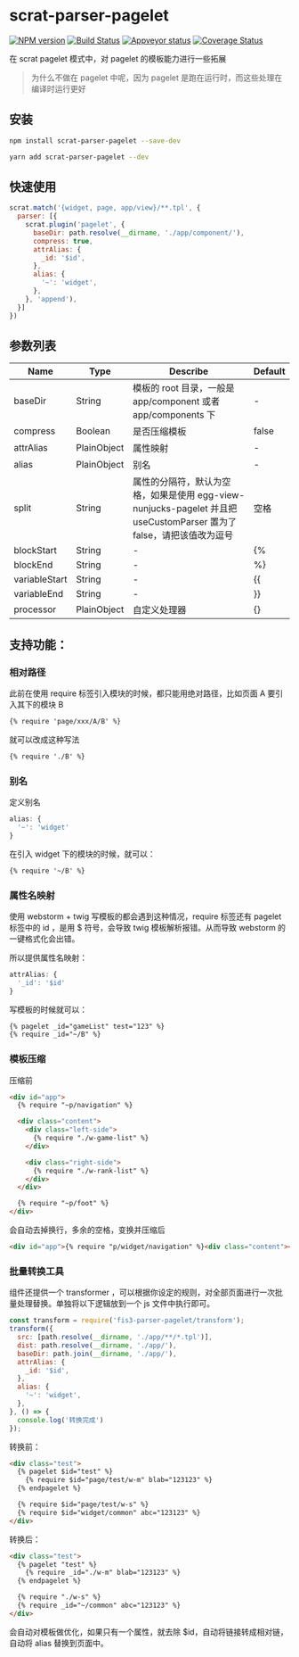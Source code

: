 # scrat-parser-pagelet

[![NPM version][npm-image]][npm-url]
[![Build Status][travis-image]][travis-url]
[![Appveyor status][appveyor-image]][appveyor-url]
[![Coverage Status][coveralls-image]][coveralls-url]

在 scrat pagelet 模式中，对 pagelet 的模板能力进行一些拓展

> 为什么不做在 pagelet 中呢，因为 pagelet 是跑在运行时，而这些处理在编译时运行更好

## 安装

```bash
npm install scrat-parser-pagelet --save-dev
```

```bash
yarn add scrat-parser-pagelet --dev
```

## 快速使用

```js
scrat.match('{widget, page, app/view}/**.tpl', {
  parser: [{
    scrat.plugin('pagelet', {
      baseDir: path.resolve(__dirname, './app/component/'),
      compress: true,
      attrAlias: {
        _id: '$id',
      },
      alias: {
        '~': 'widget',
      },
    }, 'append'),
  }]
})
```

## 参数列表

|Name|Type|Describe|Default|
|----|----|--------|-------|
| baseDir | String | 模板的 root 目录，一般是 app/component 或者 app/components 下 | - |
| compress | Boolean | 是否压缩模板 | false |
| attrAlias | PlainObject | 属性映射 | - |
| alias | PlainObject | 别名 | - |
| split | String | 属性的分隔符，默认为空格，如果是使用 egg-view-nunjucks-pagelet 并且把 useCustomParser 置为了 false，请把该值改为逗号 | 空格 |
| blockStart | String | - | {% |
| blockEnd | String | - | %} |
| variableStart | String | - | {{ |
| variableEnd | String | - | }} |
| processor | PlainObject | 自定义处理器 | {} |

## 支持功能：

### 相对路径

此前在使用 require 标签引入模块的时候，都只能用绝对路径，比如页面 A 要引入其下的模块 B

```html
{% require 'page/xxx/A/B' %}
```

就可以改成这种写法

```html
{% require './B' %}
```

### 别名

定义别名

```js
alias: {
  '~': 'widget'
}
```

在引入 widget 下的模块的时候，就可以：

```html
{% require '~/B' %}
```

### 属性名映射

使用 webstorm + twig 写模板的都会遇到这种情况，require 标签还有 pagelet 标签中的 id ，是用 $ 符号，会导致 twig 模板解析报错。从而导致 webstorm 的一键格式化会出错。

所以提供属性名映射：

```js
attrAlias: {
  '_id': '$id'
}
```

写模板的时候就可以：

```html
{% pagelet _id="gameList" test="123" %}
{% require _id="~/B" %}
```

### 模板压缩

压缩前

```html
<div id="app">
  {% require "~p/navigation" %}

  <div class="content">
    <div class="left-side">
      {% require "./w-game-list" %}
    </div>

    <div class="right-side">
      {% require "./w-rank-list" %}
    </div>
  </div>

  {% require "~p/foot" %}
</div>
```

会自动去掉换行，多余的空格，变换并压缩后

```html
<div id="app">{% require "p/widget/navigation" %}<div class="content"><div class="left-side">{% require "p/page/index/w-game-list" %}</div><div class="right-side">{% require "p/page/index/w-rank-list" %}</div></div>{% require "p/widget/foot" %}</div>
```

### 批量转换工具

组件还提供一个 transformer ，可以根据你设定的规则，对全部页面进行一次批量处理替换。单独将以下逻辑放到一个 js 文件中执行即可。

```js
const transform = require('fis3-parser-pagelet/transform');
transform({
  src: [path.resolve(__dirname, './app/**/*.tpl')],
  dist: path.resolve(__dirname, './app/'),
  baseDir: path.join(__dirname, './app/'),
  attrAlias: {
    _id: '$id',
  },
  alias: {
    '~': 'widget',
  },
}, () => {
  console.log('转换完成')
});
```

转换前：

```html
<div class="test">
  {% pagelet $id="test" %}
    {% require $id="page/test/w-m" blab="123123" %}
  {% endpagelet %}

  {% require $id="page/test/w-s" %}
  {% require $id="widget/common" abc="123123" %}
</div>
```

转换后：

```html
<div class="test">
  {% pagelet "test" %}
    {% require _id="./w-m" blab="123123" %}
  {% endpagelet %}

  {% require "./w-s" %}
  {% require _id="~/common" abc="123123" %}
</div>
```

会自动对模板做优化，如果只有一个属性，就去除 $id，自动将链接转成相对链，自动将 alias 替换到页面中。

[npm-url]: https://npmjs.org/package/scrat-parser-pagelet
[npm-image]: http://img.shields.io/npm/v/scrat-parser-pagelet.svg
[travis-url]: https://travis-ci.org/whxaxes/scrat-parser-pagelet
[travis-image]: http://img.shields.io/travis/whxaxes/scrat-parser-pagelet.svg
[appveyor-url]: https://ci.appveyor.com/project/whxaxes/scrat-parser-pagelet/branch/master
[appveyor-image]: https://ci.appveyor.com/api/projects/status/github/whxaxes/scrat-parser-pagelet?branch=master&svg=true
[coveralls-url]: https://coveralls.io/r/whxaxes/scrat-parser-pagelet
[coveralls-image]: https://img.shields.io/coveralls/whxaxes/scrat-parser-pagelet.svg
